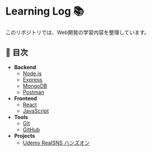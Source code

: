 # Learning Log 📚

このリポジトリでは、Web開発の学習内容を整理しています。

## 📌 目次

- **Backend**
  - [Node.js](backend/nodejs.md)
  - [Express](backend/express.md)
  - [MongoDB](backend/mongodb.md)
  - [Postman](backend/postman.md)
- **Frontend**
  - [React](frontend/react.md)
  - [JavaScript](frontend/javascript.md)
- **Tools**
  - [Git](tools/git.md)
  - [GitHub](tools/github.md)
- **Projects**
  - [Udemy RealSNS ハンズオン](projects/Udemy-RealSNS.md)
